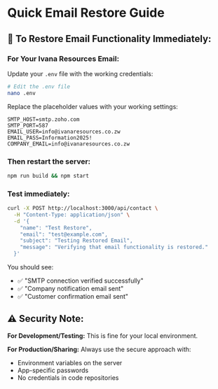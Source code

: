 # Quick Email Restore Guide

## 🚀 **To Restore Email Functionality Immediately:**

### **For Your Ivana Resources Email:**

Update your `.env` file with the working credentials:

```bash
# Edit the .env file
nano .env
```

Replace the placeholder values with your working settings:

```env
SMTP_HOST=smtp.zoho.com
SMTP_PORT=587
EMAIL_USER=info@ivanaresources.co.zw
EMAIL_PASS=Information2025!
COMPANY_EMAIL=info@ivanaresources.co.zw
```

### **Then restart the server:**

```bash
npm run build && npm start
```

### **Test immediately:**

```bash
curl -X POST http://localhost:3000/api/contact \
  -H "Content-Type: application/json" \
  -d '{
    "name": "Test Restore",
    "email": "test@example.com",
    "subject": "Testing Restored Email",
    "message": "Verifying that email functionality is restored."
  }'
```

You should see:

- ✅ "SMTP connection verified successfully"
- ✅ "Company notification email sent"
- ✅ "Customer confirmation email sent"

## ⚠️ **Security Note:**

**For Development/Testing:** This is fine for your local environment.

**For Production/Sharing:** Always use the secure approach with:

- Environment variables on the server
- App-specific passwords
- No credentials in code repositories

